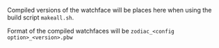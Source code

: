 Compiled versions of the watchface will be places here when using
the build script `makeall.sh`.

Format of the compiled watchfaces will be `zodiac_<config option>_<version>.pbw`
